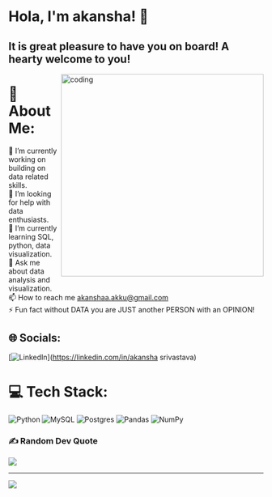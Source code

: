 
# Hola, I'm akansha! 👋
## It is great pleasure to have you on board! A hearty welcome to you!
<img align="right" alt="coding" width="400" src="https://res.cloudinary.com/practicaldev/image/fetch/s--2bZIjPGC--/c_limit%2Cf_auto%2Cfl_progressive%2Cq_66%2Cw_880/https://dev-to-uploads.s3.amazonaws.com/i/d4tvukbt5mra37cvwklk.gif">

# 💫 About Me:
🔭 I’m currently working on building on data related skills.<br>🤝 I’m looking for help with data enthusiasts.<br>🌱 I’m currently learning SQL, python, data visualization.<br>💬 Ask me about data analysis and visualization.<br>📫 How to reach me akanshaa.akku@gmail.com<br>⚡ Fun fact without DATA you are JUST another PERSON with an OPINION!



## 🌐 Socials:
 [![LinkedIn](https://img.shields.io/badge/LinkedIn-%230077B5.svg?logo=linkedin&logoColor=white)](https://linkedin.com/in/akansha srivastava) 

# 💻 Tech Stack:
![Python](https://img.shields.io/badge/python-3670A0?style=for-the-badge&logo=python&logoColor=ffdd54) ![MySQL](https://img.shields.io/badge/mysql-%2300f.svg?style=for-the-badge&logo=mysql&logoColor=white) ![Postgres](https://img.shields.io/badge/postgres-%23316192.svg?style=for-the-badge&logo=postgresql&logoColor=white) ![Pandas](https://img.shields.io/badge/pandas-%23150458.svg?style=for-the-badge&logo=pandas&logoColor=white) ![NumPy](https://img.shields.io/badge/numpy-%23013243.svg?style=for-the-badge&logo=numpy&logoColor=white) 


### ✍️ Random Dev Quote
![](https://quotes-github-readme.vercel.app/api?type=horizontal&theme=dark)

---
[![](https://visitcount.itsvg.in/api?id=akansha1104&icon=0&color=0)](https://visitcount.itsvg.in)

<!-- Proudly created with GPRM ( https://gprm.itsvg.in ) -->
